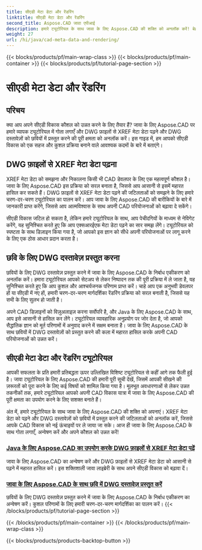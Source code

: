 ```yaml
---
title: सीएडी मेटा डेटा और रेंडरिंग
linktitle: सीएडी मेटा डेटा और रेंडरिंग
second_title: Aspose.CAD जावा एपीआई
description: हमारे ट्यूटोरियल के साथ जावा के लिए Aspose.CAD की शक्ति को अनलॉक करें! बेहतर CAD विकास के लिए XREF मेटा डेटा को सहजता से पढ़ना और DWG दस्तावेज़ों को छवियों में प्रस्तुत करना सीखें।
weight: 27
url: /hi/java/cad-meta-data-and-rendering/
---
```


{{< blocks/products/pf/main-wrap-class >}}
{{< blocks/products/pf/main-container >}}
{{< blocks/products/pf/tutorial-page-section >}}

# सीएडी मेटा डेटा और रेंडरिंग



## परिचय

क्या आप अपने सीएडी विकास कौशल को उन्नत करने के लिए तैयार हैं? जावा के लिए Aspose.CAD पर हमारे व्यापक ट्यूटोरियल में गोता लगाएँ और DWG फ़ाइलों से XREF मेटा डेटा पढ़ने और DWG दस्तावेज़ों को छवियों में प्रस्तुत करने की पूरी क्षमता को अनलॉक करें। इस गाइड में, हम आपको सीएडी विकास को एक सहज और कुशल प्रक्रिया बनाने वाले आवश्यक कदमों के बारे में बताएंगे।

## DWG फ़ाइलों से XREF मेटा डेटा पढ़ना

XREF मेटा डेटा को समझना और निकालना किसी भी CAD डेवलपर के लिए एक महत्वपूर्ण कौशल है। जावा के लिए Aspose.CAD इस प्रक्रिया को सरल बनाता है, जिससे आप आसानी से इसमें महारत हासिल कर सकते हैं। DWG फ़ाइलों से XREF मेटा डेटा पढ़ने की जटिलताओं को समझने के लिए हमारे चरण-दर-चरण ट्यूटोरियल का पालन करें। आप जावा के लिए Aspose.CAD की बारीकियों के बारे में जानकारी प्राप्त करेंगे, जिससे आप आत्मविश्वास के साथ अपनी CAD परियोजनाओं को बढ़ावा दे सकेंगे।

सीएडी विकास जटिल हो सकता है, लेकिन हमारे ट्यूटोरियल के साथ, आप पेचीदगियों के माध्यम से नेविगेट करेंगे, यह सुनिश्चित करते हुए कि आप एक्सआरईएफ मेटा डेटा पढ़ने का सार समझ लेंगे। ट्यूटोरियल को स्पष्टता के साथ डिज़ाइन किया गया है, जो आपको इस ज्ञान को सीधे अपनी परियोजनाओं पर लागू करने के लिए एक ठोस आधार प्रदान करता है।

## छवि के लिए DWG दस्तावेज़ प्रस्तुत करना

छवियों के लिए DWG दस्तावेज़ प्रस्तुत करने में जावा के लिए Aspose.CAD के निर्बाध एकीकरण को अनलॉक करें। हमारा ट्यूटोरियल आपको सेटअप से लेकर निष्पादन तक की पूरी प्रक्रिया में ले जाता है, यह सुनिश्चित करते हुए कि आप कुशल और आश्चर्यजनक परिणाम प्राप्त करें। चाहे आप एक अनुभवी डेवलपर हों या सीएडी में नए हों, हमारी चरण-दर-चरण मार्गदर्शिका रेंडरिंग प्रक्रिया को सरल बनाती है, जिससे यह सभी के लिए सुलभ हो जाती है।

अपने CAD डिज़ाइनों को विज़ुअलाइज़ करना सर्वोपरि है, और Java के लिए Aspose.CAD के साथ, आप इसे आसानी से हासिल कर लेंगे। ट्यूटोरियल व्यावहारिक अनुप्रयोग पर जोर देता है, जो आपको सैद्धांतिक ज्ञान को मूर्त परिणामों में अनुवाद करने में सक्षम बनाता है। जावा के लिए Aspose.CAD के साथ छवियों में DWG दस्तावेज़ों को प्रस्तुत करने की कला में महारत हासिल करके अपनी CAD परियोजनाओं को उन्नत करें।

## सीएडी मेटा डेटा और रेंडरिंग ट्यूटोरियल
आपकी सफलता के प्रति हमारी प्रतिबद्धता ऊपर उल्लिखित विशिष्ट ट्यूटोरियल से कहीं आगे तक फैली हुई है। जावा ट्यूटोरियल के लिए Aspose.CAD की हमारी पूरी सूची देखें, जिसमें आपकी सीखने की ज़रूरतों को पूरा करने के लिए कई विषयों को शामिल किया गया है। मूलभूत अवधारणाओं से लेकर उन्नत तकनीकों तक, हमारे ट्यूटोरियल आपको अपनी CAD विकास यात्रा में जावा के लिए Aspose.CAD की पूरी क्षमता का उपयोग करने के लिए सशक्त बनाते हैं।

अंत में, हमारे ट्यूटोरियल के साथ जावा के लिए Aspose.CAD की शक्ति को अपनाएं। XREF मेटा डेटा को पढ़ने और DWG दस्तावेज़ों को छवियों में प्रस्तुत करने की जटिलताओं को अनलॉक करें, जिससे आपके CAD विकास को नई ऊंचाइयों पर ले जाया जा सके। आज ही जावा के लिए Aspose.CAD के साथ गोता लगाएँ, अन्वेषण करें और अपने कौशल को उन्नत करें!
### [Java के लिए Aspose.CAD का उपयोग करके DWG फ़ाइलों से XREF मेटा डेटा पढ़ें](./read-xref-meta-data/)
जावा के लिए Aspose.CAD का अन्वेषण करें और DWG फ़ाइलों से XREF मेटा डेटा को आसानी से पढ़ने में महारत हासिल करें। इस शक्तिशाली जावा लाइब्रेरी के साथ अपने सीएडी विकास को बढ़ावा दें।
### [जावा के लिए Aspose.CAD के साथ छवि में DWG दस्तावेज़ प्रस्तुत करें](./render-dwg-to-image/)
छवियों के लिए DWG दस्तावेज़ प्रस्तुत करने में जावा के लिए Aspose.CAD के निर्बाध एकीकरण का अन्वेषण करें। कुशल परिणामों के लिए हमारी चरण-दर-चरण मार्गदर्शिका का पालन करें।
{{< /blocks/products/pf/tutorial-page-section >}}

{{< /blocks/products/pf/main-container >}}
{{< /blocks/products/pf/main-wrap-class >}}

{{< blocks/products/products-backtop-button >}}
